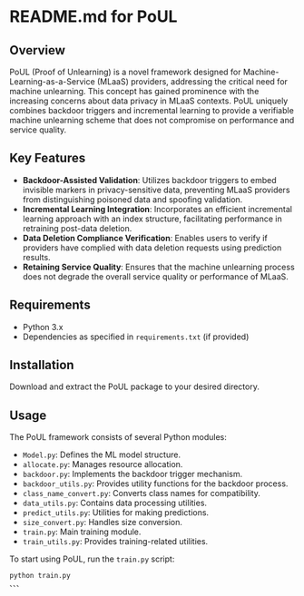 # README.md for PoUL

## Overview

PoUL (Proof of Unlearning) is a novel framework designed for Machine-Learning-as-a-Service (MLaaS) providers, addressing the critical need for machine unlearning. This concept has gained prominence with the increasing concerns about data privacy in MLaaS contexts. PoUL uniquely combines backdoor triggers and incremental learning to provide a verifiable machine unlearning scheme that does not compromise on performance and service quality.

## Key Features

- **Backdoor-Assisted Validation**: Utilizes backdoor triggers to embed invisible markers in privacy-sensitive data, preventing MLaaS providers from distinguishing poisoned data and spoofing validation.
- **Incremental Learning Integration**: Incorporates an efficient incremental learning approach with an index structure, facilitating performance in retraining post-data deletion.
- **Data Deletion Compliance Verification**: Enables users to verify if providers have complied with data deletion requests using prediction results.
- **Retaining Service Quality**: Ensures that the machine unlearning process does not degrade the overall service quality or performance of MLaaS.

## Requirements

- Python 3.x
- Dependencies as specified in `requirements.txt` (if provided)

## Installation

Download and extract the PoUL package to your desired directory.

## Usage

The PoUL framework consists of several Python modules:

- `Model.py`: Defines the ML model structure.
- `allocate.py`: Manages resource allocation.
- `backdoor.py`: Implements the backdoor trigger mechanism.
- `backdoor_utils.py`: Provides utility functions for the backdoor process.
- `class_name_convert.py`: Converts class names for compatibility.
- `data_utils.py`: Contains data processing utilities.
- `predict_utils.py`: Utilities for making predictions.
- `size_convert.py`: Handles size conversion.
- `train.py`: Main training module.
- `train_utils.py`: Provides training-related utilities.

To start using PoUL, run the `train.py` script:

```bash
python train.py
、、、
